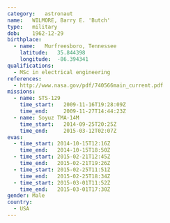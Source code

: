 ```yaml
---
category:	astronaut
name:	WILMORE, Barry E. 'Butch'
type:	military
dob:	1962-12-29
birthplace:
  - name:	Murfreesboro, Tennessee
    latitude:	35.844398
    longitude:	-86.394341
qualifications:
  - MSc in electrical engineering
references:
  - http://www.nasa.gov/pdf/740566main_current.pdf
missions:
  - name: STS-129
    time_start:   2009-11-16T19:28:09Z
    time_end:     2009-11-27T14:44:23Z
  - name: Soyuz TMA-14M
    time_start:   2014-09-25T20:25Z
    time_end:     2015-03-12T02:07Z
evas:
  - time_start: 2014-10-15T12:16Z
    time_end:   2014-10-15T18:50Z
  - time_start: 2015-02-21T12:45Z
    time_end:   2015-02-21T19:26Z
  - time_start: 2015-02-25T11:51Z
    time_end:   2015-02-25T18:34Z
  - time_start: 2015-03-01T11:52Z
    time_end:   2015-03-01T17:30Z
gender:	Male
country:
  - USA
---
```

